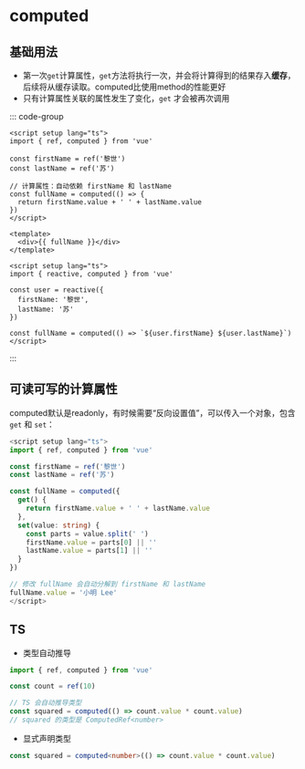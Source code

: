 # computed

## 基础用法

- 第一次`get`计算属性，`get`方法将执行一次，并会将计算得到的结果存入**缓存**，后续将从缓存读取。computed比使用method的性能更好
- 只有计算属性关联的属性发生了变化，`get` 才会被再次调用

::: code-group

```vue [示例1]
<script setup lang="ts">
import { ref, computed } from 'vue'

const firstName = ref('黎世')
const lastName = ref('苏')

// 计算属性：自动依赖 firstName 和 lastName
const fullName = computed(() => {
  return firstName.value + ' ' + lastName.value
})
</script>

<template>
  <div>{{ fullName }}</div>
</template>

```

```vue [示例2]
<script setup lang="ts">
import { reactive, computed } from 'vue'

const user = reactive({
  firstName: '黎世',
  lastName: '苏'
})

const fullName = computed(() => `${user.firstName} ${user.lastName}`)
</script>

```



:::

## 可读可写的计算属性

computed默认是readonly，有时候需要“反向设置值”，可以传入一个对象，包含 `get` 和 `set`：

```ts
<script setup lang="ts">
import { ref, computed } from 'vue'

const firstName = ref('黎世')
const lastName = ref('苏')

const fullName = computed({
  get() {
    return firstName.value + ' ' + lastName.value
  },
  set(value: string) {
    const parts = value.split(' ')
    firstName.value = parts[0] || ''
    lastName.value = parts[1] || ''
  }
})

// 修改 fullName 会自动分解到 firstName 和 lastName
fullName.value = '小明 Lee'
</script>

```

## TS

- 类型自动推导

```ts
import { ref, computed } from 'vue'

const count = ref(10)

// TS 会自动推导类型
const squared = computed(() => count.value * count.value)
// squared 的类型是 ComputedRef<number>

```

- 显式声明类型

```ts
const squared = computed<number>(() => count.value * count.value)
```

